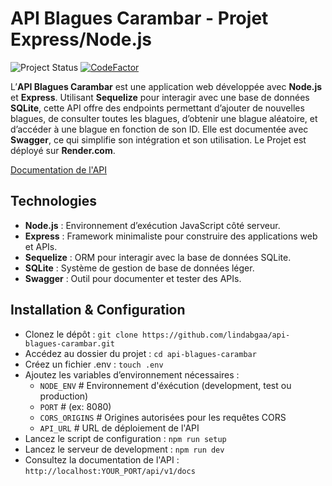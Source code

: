 # API Blagues Carambar - Projet Express/Node.js

![Project Status](https://img.shields.io/badge/Project%20Status-Finished-green)
[![CodeFactor](https://www.codefactor.io/repository/github/lindabgaa/api-blagues-carambar/badge)](https://www.codefactor.io/repository/github/lindabgaa/api-blagues-carambar)

L’**API Blagues Carambar** est une application web développée avec **Node.js** et **Express**. Utilisant **Sequelize** pour interagir avec une base de données **SQLite**, cette API offre des endpoints permettant d’ajouter de nouvelles blagues, de consulter toutes les blagues, d’obtenir une blague aléatoire, et d’accéder à une blague en fonction de son ID. Elle est documentée avec **Swagger**, ce qui simplifie son intégration et son utilisation. Le Projet est déployé sur **Render.com**.

[Documentation de l'API](https://blagues-carambar-api.onrender.com/api/v1/docs/)

## Technologies

- **Node.js** : Environnement d’exécution JavaScript côté serveur.
- **Express** : Framework minimaliste pour construire des applications web et APIs.
- **Sequelize** : ORM pour interagir avec la base de données SQLite.
- **SQLite** : Système de gestion de base de données léger.
- **Swagger** : Outil pour documenter et tester des APIs.

## Installation & Configuration

- Clonez le dépôt : `git clone https://github.com/lindabgaa/api-blagues-carambar.git`
- Accédez au dossier du projet : `cd api-blagues-carambar`
- Créez un fichier .env : `touch .env`
- Ajoutez les variables d’environnement nécessaires :
  - `NODE_ENV` # Environnement d'éxécution (development, test ou production)
  - `PORT` # (ex: 8080)
  - `CORS_ORIGINS` # Origines autorisées pour les requêtes CORS
  - `API_URL` # URL de déploiement de l'API
- Lancez le script de configuration : `npm run setup`
- Lancez le serveur de development : `npm run dev`
- Consultez la documentation de l'API : `http://localhost:YOUR_PORT/api/v1/docs`
